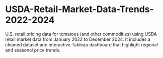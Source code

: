 # USDA-Retail-Market-Data-Trends-2022-2024
U.S. retail pricing data for tomatoes (and other commodities) using USDA retail market data from January 2022 to December 2024. It includes a cleaned dataset and interactive Tableau dashboard that highlight regional and seasonal price trends.
